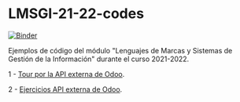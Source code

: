 # LMSGI-21-22-codes

[![Binder](https://mybinder.org/badge_logo.svg)](https://mybinder.org/v2/gh/IES-Rafael-Alberti/LMSGI-21-22-codes/HEAD)

Ejemplos de código del módulo "Lenguajes de Marcas y Sistemas de Gestión de la Información" durante el curso 2021-2022.

1 - [Tour por la API externa de Odoo](https://mybinder.org/v2/gh/IES-Rafael-Alberti/LMSGI-21-22-codes/49e4302ab3c563a5709626c0227fb4c0b0b5a1b2?urlpath=lab%2Ftree%2Fapi-odoo%2FTour_por_la_API_externa_de_Odoo.ipynb).

2 - [Ejercicios API externa de Odoo](https://mybinder.org/v2/gh/IES-Rafael-Alberti/LMSGI-21-22-codes/HEAD?labpath=%2Fapi-odoo%2FEjercicios_API_externa_de_Odoo.ipynb).
